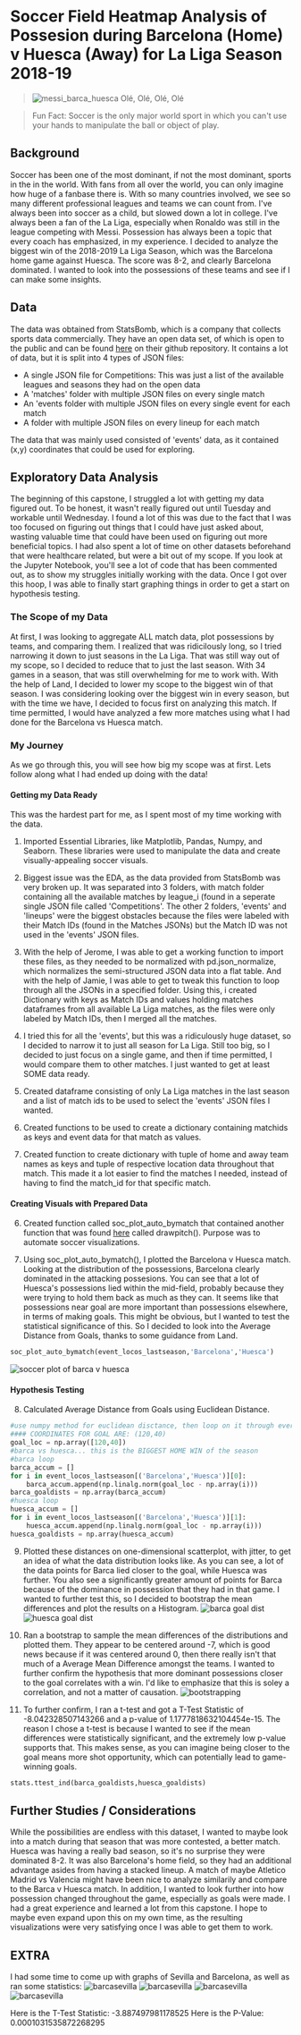 # Soccer Field Heatmap Analysis of Possesion during Barcelona (Home) v Huesca (Away) for La Liga Season 2018-19
> ![messi_barca_huesca](https://i.ytimg.com/vi/Ca8K8HObeFI/maxresdefault.jpg)
> Olé, Olé, Olé, Olé

> Fun Fact: Soccer is the only major world sport in which you can't use your hands to manipulate the ball or object of play.
## Background
Soccer has been one of the most dominant, if not the most dominant, sports in the in the world. With fans from all over the world, you can only imagine how huge of a fanbase there is. With so many countries involved, we see so many different professional leagues and teams we can count from. I've always been into soccer as a child, but slowed down a lot in college. I've always been a fan of the La Liga, especially when Ronaldo was still in the league competing with Messi. Possession has always been a topic that every coach has emphasized, in my experience. I decided to analyze the biggest win of the 2018-2019 La Liga Season, which was the Barcelona home game against Huesca. The score was 8-2, and clearly Barcelona dominated. I wanted to look into the possessions of these teams and see if I can make some insights. 
## Data
The data was obtained from StatsBomb, which is a company that collects sports data commercially. They have an open data set, of which is open to the public and can be found [here](https://github.com/statsbomb/open-data) on their github repository. It contains a lot of data, but it is split into 4 types of JSON files:
* A single JSON file for Competitions: This was just a list of the available leagues and seasons they had on the open data
* A 'matches' folder with multiple JSON files on every single match 
* An 'events folder with multiple JSON files on every single event for each match
* A folder with multiple JSON files on every lineup for each match

The data that was mainly used consisted of 'events' data, as it contained (x,y) coordinates that could be used for exploring.


## Exploratory Data Analysis
The beginning of this capstone, I struggled a lot with getting my data figured out. To be honest, it wasn't really figured out until Tuesday and workable until Wednesday. I found a lot of this was due to the fact that I was too focused on figuring out things that I could have just asked about, wasting valuable time that could have been used on figuring out more beneficial topics. I had also spent a lot of time on other datasets beforehand that were healthcare related, but were a bit out of my scope. If you look at the Jupyter Notebook, you'll see a lot of code that has been commented out, as to show my struggles initially working with the data. Once I got over this hoop, I was able to finally start graphing things in order to get a start on hypothesis testing.
### The Scope of my Data
At first, I was looking to aggregate ALL match data, plot possessions by teams, and comparing them. I realized that was ridicilously long, so I tried narrowing it down to just seasons in the La Liga. That was still way out of my scope, so I decided to reduce that to just the last season. With 34 games in a season, that was still overwhelming for me to work with. With the help of Land, I decided to lower my scope to the biggest win of that season. I was considering looking over the biggest win in every season, but with the time we have, I decided to focus first on analyzing this match. If time permitted, I would have analyzed a few more matches using what I had done for the Barcelona vs Huesca match. 
### My Journey
As we go through this, you will see how big my scope was at first. Lets follow along what I had ended up doing with the data!
#### Getting my Data Ready
This was the hardest part for me, as I spent most of my time working with the data.
1. Imported Essential Libraries, like Matplotlib, Pandas, Numpy, and Seaborn. These libraries were used to manipulate the data and create visually-appealing soccer visuals.

2. Biggest issue was the EDA, as the data provided from StatsBomb was very broken up. It was separated into 3 folders, with match folder containing all the available matches by league_i (found in a seperate single JSON file called 'Competitions'. The other 2 folders, 'events' and 'lineups' were the biggest obstacles because the files were labeled with their Match IDs (found in the Matches JSONs) but the Match ID was not used in the 'events' JSON files.

3. With the help of Jerome, I was able to get a working function to import these files, as they needed to be normalized with pd.json_normalize, which normalizes the semi-structured JSON data into a flat table. And with the help of Jamie, I was able to get to tweak this function to loop through all the JSONs in a specified folder. Using this, i created Dictionary with keys as Match IDs and values holding matches dataframes from all available La Liga matches, as the files were only labeled by Match IDs, then I merged all the matches.

4. I tried this for all the 'events', but this was a ridiculously huge dataset, so I decided to narrow it to just all season for La Liga. Still too big, so I decided to just focus on a single game, and then if time permitted, I would compare them to other matches. I just wanted to get at least SOME data ready.

3. Created dataframe consisting of only La Liga matches in the last season and a list of match ids to be used to select the 'events' JSON files I wanted.

4. Created functions to be used to create a dictionary containing matchids as keys and event data for that match as values. 

5. Created function to create dictionary with tuple of home and away team names as keys and tuple of respective location data throughout that match. This made it a lot easier to find the matches I needed, instead of having to find the match_id for that specific match. 

#### Creating Visuals with Prepared Data
6. Created function called soc_plot_auto_bymatch that contained another function that was found [here](https://towardsdatascience.com/advanced-sports-visualization-with-pandas-matplotlib-and-seaborn-9c16df80a81b) called drawpitch(). Purpose was to automate soccer visualizations. 

7. Using soc_plot_auto_bymatch(), I plotted the Barcelona v Huesca match. Looking at the distribution of the possessions, Barcelona clearly dominated in the attacking possesions. You can see that a lot of Huesca's possessions lied within the mid-field, probably because they were trying to hold them back as much as they can. It seems like that possessions near goal are more important than possessions elsewhere, in terms of making goals. This might be obvious, but I wanted to test the statistical significance of this. So I decided to look into the Average Distance from Goals, thanks to some guidance from Land. 
```python
soc_plot_auto_bymatch(event_locos_lastseason,'Barcelona','Huesca')
```
![soccer plot of barca v huesca](/src/images/barcelona_v_huesa_2018_2019.png)

#### Hypothesis Testing
8. Calculated Average Distance from Goals using Euclidean Distance.
```python
#use numpy method for euclidean disctance, then loop on it through every (x,y) point for the specific map, accumulate, and divide by len() of the iteration
#### COORDINATES FOR GOAL ARE: (120,40)
goal_loc = np.array([120,40])
#barca vs huesca... this is the BIGGEST HOME WIN of the season
#barca loop
barca_accum = []
for i in event_locos_lastseason[('Barcelona','Huesca')][0]:
    barca_accum.append(np.linalg.norm(goal_loc - np.array(i)))
barca_goaldists = np.array(barca_accum)
#huesca loop
huesca_accum = []
for i in event_locos_lastseason[('Barcelona','Huesca')][1]:
    huesca_accum.append(np.linalg.norm(goal_loc - np.array(i)))
huesca_goaldists = np.array(huesca_accum)
```

9. Plotted these distances on one-dimensional scatterplot, with jitter, to get an idea of what the data distribution looks like. As you can see, a lot of the data points for Barca lied closer to the goal, while Huesca was further. You also see a significantly greater amount of points for Barca because of the dominance in possession that they had in that game. I wanted to further test this, so I decided to bootstrap the mean differences and plot the results on a Histogram.
![barca goal dist](/src/images/barca_goaldist_distribution.png)
![huesca goal dist](/src/images/huesca_goaldist_distribution.png)

10.  Ran a bootstrap to sample the mean differences of the distributions and plotted them. They appear to be centered around -7, which is good news because if it was centered around 0, then there really isn't that much of a Average Mean Difference amongst the teams. I wanted to further confirm the hypothesis that more dominant possessions closer to the goal correlates with a win. I'd like to emphasize that this is soley a correlation, and not a matter of causation.
![bootstrapping](/src/images/bootstrap_histogram.png)

11. To further confirm, I ran a t-test and got a T-Test Statistic of -8.042328507143266 and a p-value of 1.1777818632104454e-15. The reason I chose a t-test is because I wanted to see if the mean differences were statistically significant, and the extremely low p-value supports that. This makes sense, as you can imagine being closer to the goal means more shot opportunity, which can potentially lead to game-winning goals. 
```python
stats.ttest_ind(barca_goaldists,huesca_goaldists)
```
## Further Studies / Considerations
While the possibilities are endless with this dataset, I wanted to maybe look into a match during that season that was more contested, a better match. Huesca was having a really bad season, so it's no surprise they were dominated 8-2. It was also Barcelona's home field, so they had an additional advantage asides from having a stacked lineup. A match of maybe Atletico Madrid vs Valencia might have been nice to analyze similarily and compare to the Barca v Huesca match. In addition, I wanted to look further into how possession changed throughout the game, especially as goals were made. I had a great experience and learned a lot from this capstone. I hope to maybe even expand upon this on my own time, as the resulting visualizations were very satisfying once I was able to get them to work. 

## EXTRA
I had some time to come up with graphs of Sevilla and Barcelona, as well as ran some statistics:
![barcasevilla](/src/images/barca_sevilla.png)
![barcasevilla](/src/images/sevilla_goaldist_distribution_vs_barca.png)
![barcasevilla](/src/images/barca_goaldist_distribution_vs_sevilla.png)
![barcasevilla](/src/images/bootstrap_histogram_sev_bar.png)

Here is the T-Test Statistic: -3.887497981178525
Here is the P-Value: 0.0001031535872268295
